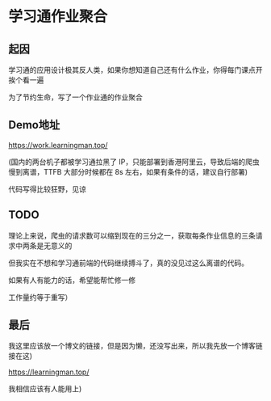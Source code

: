 # 学习通作业聚合
## 起因
学习通的应用设计极其反人类，如果你想知道自己还有什么作业，你得每门课点开挨个看一遍

为了节约生命，写了一个作业通的作业聚合

## Demo地址
https://work.learningman.top/

(国内的两台机子都被学习通拉黑了 IP，只能部署到香港阿里云，导致后端的爬虫慢到离谱，TTFB 大部分时候都在 8s 左右，如果有条件的话，建议自行部署)

代码写得比较狂野，见谅

## TODO
理论上来说，爬虫的请求数可以缩到现在的三分之一，获取每条作业信息的三条请求中两条是无意义的

但我实在不想和学习通前端的代码继续搏斗了，真的没见过这么离谱的代码。

如果有人有能力的话，希望能帮忙修一修

工作量约等于重写）

## 最后
我这里应该放一个博文的链接，但是因为懒，还没写出来，所以我先放一个博客链接在这)

https://learningman.top/

我相信应该有人能用上)
